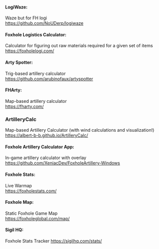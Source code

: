 #### LogiWaze:  
Waze but for FH logi  
https://github.com/NoUDerp/logiwaze

#### Foxhole Logistics Calculator:  
Calculator for figuring out raw materials required for a given set of items  
https://foxholelogi.com/

#### Arty Spotter:  
Trig-based artillery calculator  
https://github.com/arubinofaux/artyspotter

#### FHArty:  
Map-based artillery calculator  
https://fharty.com/

### ArtilleryCalc
Map-based Artillery Calculator (with wind calculations and visualization!)
https://albert-b-b.github.io/ArtilleryCalc/

#### Foxhole Artillery Calculator App:  
In-game artillery calculator with overlay  
https://github.com/XeniacDev/FoxholeArtillery-Windows

#### Foxhole Stats:  
Live Warmap  
https://foxholestats.com/

#### Foxhole Map:  
Static Foxhole Game Map  
https://foxholeglobal.com/map/

#### Sigil HQ:
Foxhole Stats Tracker
https://sigilhq.com/stats/

